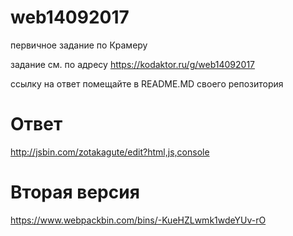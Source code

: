 # web14092017
первичное задание по Крамеру

задание см. по адресу
https://kodaktor.ru/g/web14092017

ссылку на ответ помещайте в README.MD своего репозитория

# Ответ
http://jsbin.com/zotakagute/edit?html,js,console

# Вторая версия
https://www.webpackbin.com/bins/-KueHZLwmk1wdeYUv-rO
